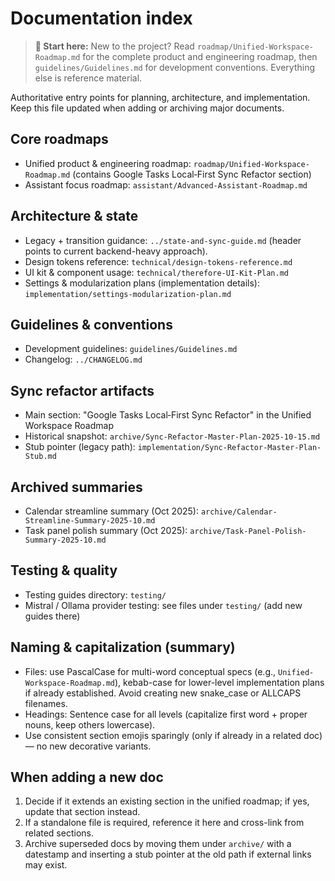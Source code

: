 # Documentation index

> **🚀 Start here:** New to the project? Read `roadmap/Unified-Workspace-Roadmap.md` for the complete product and engineering roadmap, then `guidelines/Guidelines.md` for development conventions. Everything else is reference material.

Authoritative entry points for planning, architecture, and implementation. Keep this file updated when adding or archiving major documents.

## Core roadmaps
- Unified product & engineering roadmap: `roadmap/Unified-Workspace-Roadmap.md` (contains Google Tasks Local‑First Sync Refactor section)
- Assistant focus roadmap: `assistant/Advanced-Assistant-Roadmap.md`

## Architecture & state
- Legacy + transition guidance: `../state-and-sync-guide.md` (header points to current backend-heavy approach).
- Design tokens reference: `technical/design-tokens-reference.md`
- UI kit & component usage: `technical/therefore-UI-Kit-Plan.md`
- Settings & modularization plans (implementation details): `implementation/settings-modularization-plan.md`

## Guidelines & conventions
- Development guidelines: `guidelines/Guidelines.md`
- Changelog: `../CHANGELOG.md`

## Sync refactor artifacts
- Main section: "Google Tasks Local‑First Sync Refactor" in the Unified Workspace Roadmap
- Historical snapshot: `archive/Sync-Refactor-Master-Plan-2025-10-15.md`
- Stub pointer (legacy path): `implementation/Sync-Refactor-Master-Plan-Stub.md`

## Archived summaries
- Calendar streamline summary (Oct 2025): `archive/Calendar-Streamline-Summary-2025-10.md`
- Task panel polish summary (Oct 2025): `archive/Task-Panel-Polish-Summary-2025-10.md`

## Testing & quality
- Testing guides directory: `testing/`
- Mistral / Ollama provider testing: see files under `testing/` (add new guides there)

## Naming & capitalization (summary)
- Files: use PascalCase for multi-word conceptual specs (e.g., `Unified-Workspace-Roadmap.md`), kebab-case for lower-level implementation plans if already established. Avoid creating new snake_case or ALLCAPS filenames.
- Headings: Sentence case for all levels (capitalize first word + proper nouns, keep others lowercase).
- Use consistent section emojis sparingly (only if already in a related doc) — no new decorative variants.

## When adding a new doc
1. Decide if it extends an existing section in the unified roadmap; if yes, update that section instead.
2. If a standalone file is required, reference it here and cross-link from related sections.
3. Archive superseded docs by moving them under `archive/` with a datestamp and inserting a stub pointer at the old path if external links may exist.

